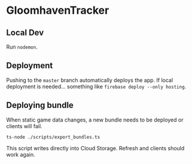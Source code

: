 # GloomhavenTracker

## Local Dev

Run `nodemon`.

## Deployment

Pushing to the `master` branch automatically deploys the app. If local deployment is needed... something like `firebase deploy --only hosting`.

## Deploying bundle

When static game data changes, a new bundle needs to be deployed or clients will fail.

```
ts-node ./scripts/export_bundles.ts
```

This script writes directly into Cloud Storage. Refresh and clients should work again.
